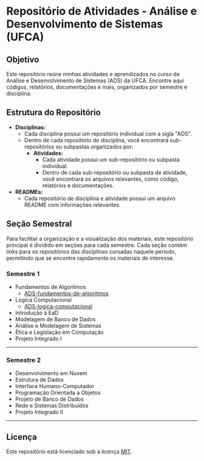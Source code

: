 # Repositório de Atividades - Análise e Desenvolvimento de Sistemas (UFCA)

## Objetivo

Este repositório reúne minhas atividades e aprendizados no curso de Análise e Desenvolvimento de Sistemas (ADS) da UFCA. Encontre aqui códigos, relatórios, documentações e mais, organizados por semestre e disciplina.

## Estrutura do Repositório

* **Disciplinas:**
  * Cada disciplina possui um repositório individual com a sigla "ADS".
  * Dentro de cada repositório de disciplina, você encontrará sub-repositórios ou subpastas organizados por:
    * **Atividades:**
      * Cada atividade possui um sub-repositório ou subpasta individual.
      * Dentro de cada sub-repositório ou subpasta de atividade, você encontrará os arquivos relevantes, como código, relatórios e documentações.
* **READMEs:**
  * Cada repositório de disciplina e atividade possui um arquivo README com informações relevantes.

## Seção Semestral
Para facilitar a organização e a visualização dos materiais, este repositório principal é dividido em seções para cada semestre. Cada seção contém links para os repositórios das disciplinas cursadas naquele período, permitindo que se encontre rapidamente os materiais de interesse.
 
### Semestre 1
* Fundamentos de Algoritmos
  - [ADS-fundamentos-de-algoritmos](https://github.com/devitruvius/ADS-fundamentos-de-algoritmos)
* Lógica Computacional
  - [ADS-logica-computacional](https://github.com/devitruvius/ADS-logica-computacional)
* Introdução à EaD
* Modelagem de Banco de Dados
* Análise e Modelagem de Sistemas
* Ética e Legislação em Computação
* Projeto Integrado I
<hr>

### Semestre 2
* Desenvolvimento em Nuvem
* Estrutura de Dados
* Interface Humano-Computador
* Programação Orientada a Objetos
* Projeto de Banco de Dados
* Rede e Sistemas Distribuídos
* Projeto Integrado II
<hr>

## Licença

Este repositório está licenciado sob a licença [MIT](https://choosealicense.com/licenses/mit/).
